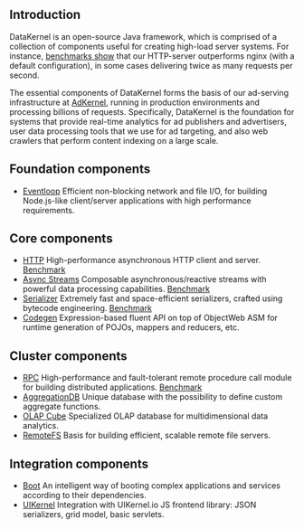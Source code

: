 ## Introduction

DataKernel is an open-source Java framework, which is comprised of a collection of components useful for creating high-load server systems. For instance, [benchmarks show](http://datakernel.io/docs/http/#benchmark) that our HTTP-server outperforms nginx (with a default configuration), in some cases delivering twice as many requests per second.

The essential components of DataKernel forms the basis of our ad-serving infrastructure at [AdKernel](http://adkernel.com), running in production environments and processing billions of requests. Specifically, DataKernel is the foundation for systems that provide real-time analytics for ad publishers and advertisers, user data processing tools that we use for ad targeting, and also web crawlers that perform content indexing on a large scale.

## Foundation components

* [Eventloop](http://datakernel.io/docs/modules/eventloop.html) Efficient non-blocking network and file I/O, for building Node.js-like client/server applications with high performance requirements.

## Core components

* [HTTP](http://datakernel.io/docs/modules/http.html) High-performance asynchronous HTTP client and server. [Benchmark](http://datakernel.io/docs/modules/http.html/#benchmark)
* [Async Streams](http://datakernel.io/docs/modules/streams.html) Composable asynchronous/reactive streams with powerful data processing capabilities. [Benchmark](http://datakernel.io/docs/modules/streams.html#benchmark)
* [Serializer](http://datakernel.io/docs/modules/serializer.html) Extremely fast and space-efficient serializers, crafted using bytecode engineering. [Benchmark](http://datakernel.io/docs/modules/serializer.html#benchmark)
* [Codegen](http://datakernel.io/docs/modules/codegen.html) Expression-based fluent API on top of ObjectWeb ASM for runtime generation of POJOs, mappers and reducers, etc.

## Cluster components

* [RPC](http://datakernel.io/docs/modules/rpc.html) High-performance and fault-tolerant remote procedure call module for building distributed applications. [Benchmark](http://datakernel.io/docs/modules/rpc.html#benchmark)
* [AggregationDB](http://datakernel.io/docs/modules/aggregation-db.html) Unique database with the possibility to define custom aggregate functions.
* [OLAP Cube](http://datakernel.io/docs/modules/cube.html) Specialized OLAP database for multidimensional data analytics.
* [RemoteFS](http://datakernel.io/docs/modules/remotefs.html) Basis for building efficient, scalable remote file servers.

## Integration components

* [Boot](http://datakernel.io/docs/modules/boot.html) An intelligent way of booting complex applications and services according to their dependencies.
* [UIKernel](http://datakernel.io/docs/modules/uikernel.html) Integration with UIKernel.io JS frontend library: JSON serializers, grid model, basic servlets.